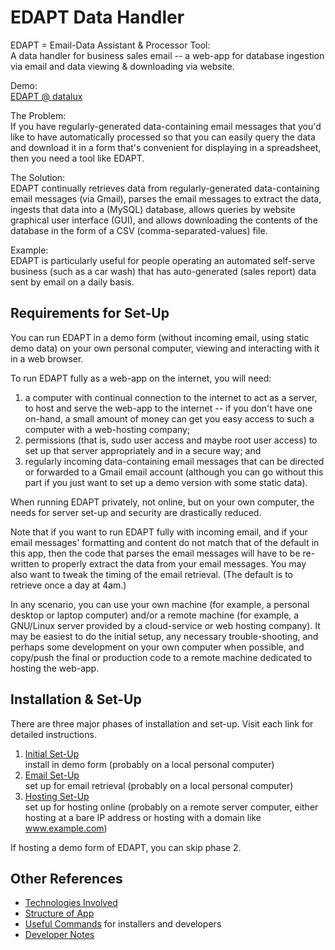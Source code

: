 # EDAPT Data Handler

EDAPT = Email-Data Assistant & Processor Tool:  
A data handler for business sales email -- a web-app for database ingestion via
email and data viewing & downloading via website.

Demo:  
<a href="https://www.edapt.datalux.xyz/">EDAPT @ datalux</a>

The Problem:  
If you have regularly-generated data-containing email messages that you'd like
to have automatically processed so that you can easily query the data and
download it in a form that's convenient for displaying in a spreadsheet, then
you need a tool like EDAPT.

The Solution:  
EDAPT continually retrieves data from regularly-generated data-containing email
messages (via Gmail), parses the email messages to extract the data, ingests
that data into a (MySQL) database, allows queries by website graphical user
interface (GUI), and allows downloading the contents of the database in the
form of a CSV (comma-separated-values) file.

Example:  
EDAPT is particularly useful for people operating an automated self-serve
business (such as a car wash) that has auto-generated (sales report) data sent
by email on a daily basis.


## Requirements for Set-Up

You can run EDAPT in a demo form (without incoming email, using static demo
data) on your own personal computer, viewing and interacting with it in a web
browser.

To run EDAPT fully as a web-app on the internet, you will need:
1. a computer with continual connection to the internet to act as a server, to
host and serve the web-app to the internet -- if you don't have one on-hand, a
small amount of money can get you easy access to such a computer with a
web-hosting company;
2. permissions (that is, sudo user access and maybe root user access) to set up
that server appropriately and in a secure way; and
3. regularly incoming data-containing email messages that can be directed or
forwarded to a Gmail email account (although you can go without this part if
you just want to set up a demo version with some static data).

When running EDAPT privately, not online, but on your own computer, the needs
for server set-up and security are drastically reduced.

Note that if you want to run EDAPT fully with incoming email, and if your email
messages' formatting and content do not match that of the default in this app,
then the code that parses the email messages will have to be re-written to
properly extract the data from your email messages.  You may also want to tweak
the timing of the email retrieval.  (The default is to retrieve once a day at
4am.)

In any scenario, you can use your own machine (for example, a personal desktop
or laptop computer) and/or a remote machine (for example, a GNU/Linux server
provided by a cloud-service or web hosting company).  It may be easiest to do
the initial setup, any necessary trouble-shooting, and perhaps some development
on your own computer when possible, and copy/push the final or production code
to a remote machine dedicated to hosting the web-app.


## Installation & Set-Up

There are three major phases of installation and set-up.  Visit each link for
detailed instructions.

1. [Initial Set-Up](./1-docs/1-InitialSetUp.md)  
  install in demo form (probably on a local personal computer)
2. [Email Set-Up](./1-docs/2-EmailSetUp.md)  
  set up for email retrieval (probably on a local personal computer)
3. [Hosting Set-Up](./1-docs/3-HostingSetUp.md)  
  set up for hosting online (probably on a remote server computer, either
hosting at a bare IP address or hosting with a domain like www.example.com)

If hosting a demo form of EDAPT, you can skip phase 2.


## Other References

* [Technologies Involved](./1-docs/Tech.md)
* [Structure of App](./1-docs/Structure.md)
* [Useful Commands](./1-docs/Commands.md) for installers and developers
* [Developer Notes](./1-docs/DevNotes.md)
